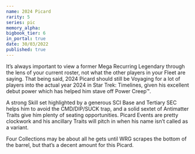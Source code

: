 ```yaml
---
name: 2024 Picard
rarity: 5
series: pic
memory_alpha:
bigbook_tier: 6
in_portal: true
date: 30/03/2022
published: true
---
```


It’s always important to view a former Mega Recurring Legendary through the lens of your current roster, not what the other players in your Fleet are saying. That being said, 2024 Picard should still be Voyaging for a lot of players into the actual year 2024 in Star Trek: Timelines, given his excellent debut power which has helped him stave off Power Creep™.

A strong Skill set highlighted by a generous SCI Base and Tertiary SEC helps him to avoid the CMD/DIP/SUCK trap, and a solid sextet of Antimatter Traits give him plenty of seating opportunities. Picard Events are pretty clockwork and his ancillary Traits will pitch in when his name isn’t called as a variant. 

Four Collections may be about all he gets until WRG scrapes the bottom of the barrel, but that’s a decent amount for this Picard.
